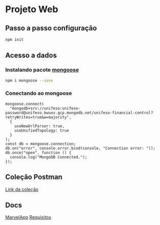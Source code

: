 # Projeto Web

## Passo a passo configuração

```bash
npm init
```

## Acesso a dados

### Instalando pacote [mongoose](https://mongoosejs.com/docs/)

```bash
npm i mongoose --save
```

### Conectando ao mongoose

```nodejs
mongoose.connect(
  "mongodb+srv://unifeso:unifeso-password@unifeso.kwuxv.gcp.mongodb.net/unifeso-financial-control?retryWrites=true&w=majority",
  {
    useNewUrlParser: true,
    useUnifiedTopology: true
  }
);
const db = mongoose.connection;
db.on("error", console.error.bind(console, "Connection error: "));
db.once("open", function () {
  console.log("MongoDB Connected.");
});
```

## Coleção Postman

[Link da coleção](https://www.getpostman.com/collections/0a38db065c1b07d977ab)

## Docs

[MarvelApp](marvelapp.com/prototype/12e93d2e)
[Requisitos](docs.google.com/document/d/1-tF9KOeFZ3E_6utGECMkF-_18YvlFq5PJoDBpQ5gRb4/edit?usp=sharing)
